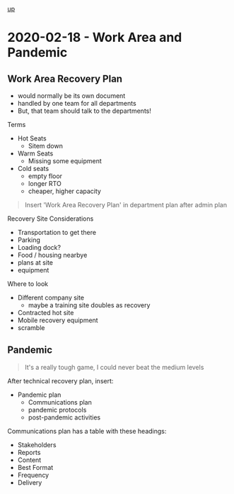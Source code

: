 [up](./index.md)

# 2020-02-18 - Work Area and Pandemic

## Work Area Recovery Plan

- would normally be its own document
- handled by one team for all departments
- But, that team should talk to the departments!

Terms

- Hot Seats
	- Sitem down
- Warm Seats
	- Missing some equipment
- Cold seats
	- empty floor
	- longer RTO
	- cheaper, higher capacity

> Insert 'Work Area Recovery Plan' in department plan after admin plan

Recovery Site Considerations

- Transportation to get there
- Parking
- Loading dock?
- Food / housing nearbye
- plans at site
- equipment

Where to look

- Different company site
	- maybe a training site doubles as recovery
- Contracted hot site
- Mobile  recovery equipment
- scramble

## Pandemic

> It's a really tough game, I could never beat the medium levels

After technical recovery plan, insert:

- Pandemic plan
	- Communications plan
	- pandemic protocols
	- post-pandemic activities

Communications plan has a table with these headings:

- Stakeholders
- Reports
- Content
- Best Format
- Frequency
- Delivery

